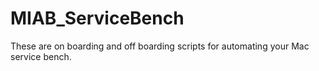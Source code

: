 # MIAB_ServiceBench
These are on boarding and off boarding scripts for automating your Mac service bench.
 
